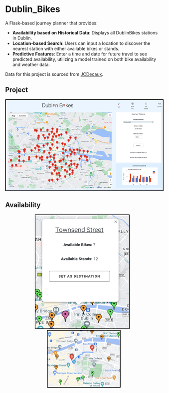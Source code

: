 # Dublin_Bikes

A Flask-based journey planner that provides:

- **Availability based on Historical Data**: Displays all DublinBikes stations in Dublin.
- **Location-based Search**: Users can input a location to discover the nearest station with either available bikes or stands.
- **Predictive Features**: Enter a time and date for future travel to see predicted availability, utilizing a model trained on both bike availability and weather data.
  
Data for this project is sourced from [JCDecaux](https://developer.jcdecaux.com/#/opendata/vls?page=getstarted).

## Project

<p align="center">
  <img src="DBikes.png" alt="Dublin Bikes" width="800" style="border:2px solid black;">
</p>

## Availability

<p align="center">
  <img src="Available1.png" alt="Dublin Bikes 1" width="300" style="border:2px solid black; margin-right:2%;">  <!-- Adjusted width here -->
  <img src="Available2.png" alt="Dublin Bikes 2" width="45.9%" style="border:2px solid black;">
</p>


